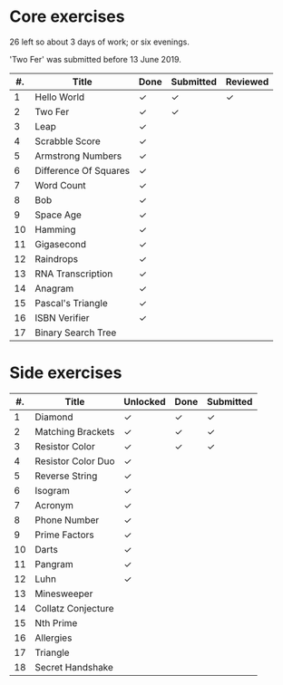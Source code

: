 # Core exercises

26 left so about 3 days of work; or six evenings.

'Two Fer' was submitted before 13 June 2019.

| #. | Title                      | Done | Submitted | Reviewed |
| -- | -------------------------- | ---- | --------- | -------- |
| 1  | Hello World                | ✓    | ✓         | ✓        |
| 2  | Two Fer                    | ✓    | ✓         |          |
| 3  | Leap                       | ✓    |           |          |
| 4  | Scrabble Score             | ✓    |           |          |
| 5  | Armstrong Numbers          | ✓    |           |          |
| 6  | Difference Of Squares      | ✓    |           |          |
| 7  | Word Count                 | ✓    |           |          |
| 8  | Bob                        | ✓    |           |          |
| 9  | Space Age                  | ✓    |           |          |
| 10 | Hamming                    | ✓    |           |          |
| 11 | Gigasecond                 | ✓    |           |          |
| 12 | Raindrops                  | ✓    |           |          |
| 13 | RNA Transcription          | ✓    |           |          |
| 14 | Anagram                    | ✓    |           |          |
| 15 | Pascal's Triangle          | ✓    |           |          |
| 16 | ISBN Verifier              | ✓    |           |          |
| 17 | Binary Search Tree         |      |           |          |

# Side exercises

| #. | Title                  | Unlocked | Done  | Submitted |
| -- | ---------------------- | -------- | ----  | --------- |
| 1  | Diamond                | ✓        | ✓     | ✓         |
| 2  | Matching Brackets      | ✓        | ✓     | ✓         |
| 3  | Resistor Color         | ✓        | ✓     | ✓         |
| 4  | Resistor Color Duo     | ✓        |       |           |
| 5  | Reverse String         | ✓        |       |           |
| 6  | Isogram                | ✓        |       |           |
| 7  | Acronym                | ✓        |       |           |
| 8  | Phone Number           | ✓        |       |           |
| 9  | Prime Factors          | ✓        |       |           |
| 10 | Darts                  | ✓        |       |           |
| 11 | Pangram                | ✓        |       |           |
| 12 | Luhn                   | ✓        |       |           |
| 13 | Minesweeper            |          |       |           |
| 14 | Collatz Conjecture     |          |       |           |
| 15 | Nth Prime              |          |       |           |
| 16 | Allergies              |          |       |           |
| 17 | Triangle               |          |       |           |
| 18 | Secret Handshake       |          |       |           |

<!-- vim: set filetype=markdown nospell : -->
